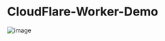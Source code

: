 # CloudFlare-Worker-Demo
![image](https://github.com/JatinMamtora/CloudFlare-Worker-Demo/assets/115716610/b1eca6a8-69ca-4cd2-be22-a32cde5ee774)
